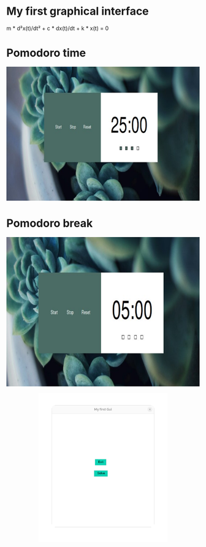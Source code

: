 # My first graphical interface


m * d²x(t)/dt² + c * dx(t)/dt + k * x(t) = 0



# Pomodoro time

<p align="center">
  <img width="820" height="350" src="pomodoro.jpg">
</p>

# Pomodoro break

<p align="center">
  <img with="850" height="390" src="break.jpg">
</p>

<p align="center">
  <img with="850" height="390" src="gui.jpg">
</p>

